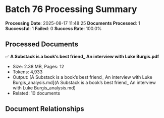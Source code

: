 # Batch 76 Processing Summary

**Processing Date**: 2025-08-17 11:48:25
**Documents Processed**: 1
**Successful**: 1
**Failed**: 0
**Success Rate**: 100.0%

## Processed Documents

✅ **A Substack is a book’s best friend_ An interview with Luke Burgis.pdf**
   - Size: 2.38 MB, Pages: 12
   - Tokens: 4,933
   - Output: [A Substack is a book’s best friend_ An interview with Luke Burgis_analysis.md](A Substack is a book’s best friend_ An interview with Luke Burgis_analysis.md)
   - Related: 10 documents

## Document Relationships

